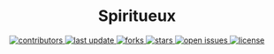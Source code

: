 <div align="center">

  <h1>Spiritueux</h1>

<!-- Badges -->
<p>
  <a href="https://github.com/thomasblanchard-dev/spiritueux/graphs/contributors">
    <img src="https://img.shields.io/github/contributors/thomasblanchard-dev/spiritueux" alt="contributors" />
  </a>
  <a href="">
    <img src="https://img.shields.io/github/last-commit/thomasblanchard-dev/spiritueux" alt="last update" />
  </a>
  <a href="https://github.com/thomasblanchard-dev/spiritueux/network/members">
    <img src="https://img.shields.io/github/forks/thomasblanchard-dev/spiritueux" alt="forks" />
  </a>
  <a href="https://github.com/thomasblanchard-dev/spiritueux/stargazers">
    <img src="https://img.shields.io/github/stars/thomasblanchard-dev/spiritueux" alt="stars" />
  </a>
  <a href="https://github.com/thomasblanchard-dev/spiritueux/issues/">
    <img src="https://img.shields.io/github/issues/thomasblanchard-dev/spiritueux" alt="open issues" />
  </a>
  <a href="https://github.com/thomasblanchard-dev/spiritueux/blob/master/LICENSE">
    <img src="https://img.shields.io/github/license/thomasblanchard-dev/spiritueux.svg" alt="license" />
  </a>
</p>
